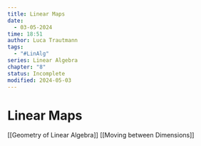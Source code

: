 ```yaml
---
title: Linear Maps
date:
  - 03-05-2024
time: 18:51
author: Luca Trautmann
tags:
  - "#LinAlg"
series: Linear Algebra
chapter: "8"
status: Incomplete
modified: 2024-05-03
---
```

# Linear Maps
[[Geometry of Linear Algebra]] 
[[Moving between Dimensions]]
